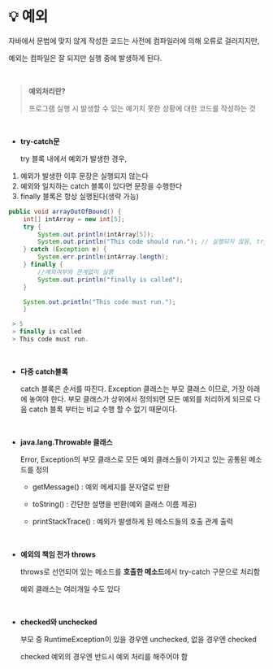# 💡 **예외**

자바에서 문법에 맞지 않게 작성한 코드는 사전에 컴파일러에 의해 오류로 걸러지지만,

예외는 컴파일은 잘 되지만 실행 중에 발생하게 된다.

<br>

> **예외처리란?**
>
> 프로그램 실행 시 발생할 수 있는 예기치 못한 상황에 대한 코드를 작성하는 것

<br>

- **try-catch문**

  try 블록 내에서 예외가 발생한 경우,

1. 예외가 발생한 이후 문장은 실행되지 않는다
2. 예외와 일치하는 catch 블록이 있다면 문장을 수행한다
3. finally 블록은 항상 실행된다(생략 가능)

```java
public void arrayOutOfBound() {
	int[] intArray = new int[5];
	try {
		System.out.println(intArray[5]);
		System.out.println("This code should run."); // 실행되지 않음, try블럭에서 예외가 발생할 경우, 예외 발생 위치 이후의 문장들은 수행되지 않는다.
	} catch (Exception e) {
		System.err.println(intArray.length);
	} finally {
		//예외여부와 관계없이 실행
		System.out.println("finally is called");
	}

	System.out.println("This code must run.");
	}
```

```java
 > 5
 > finally is called
 > This code must run.
```

<br>

- **다중 catch블록**

  catch 블록은 순서를 따진다.
  Exception 클래스는 부모 클래스 이므로, 가장 아래에 놓여야 한다. 부모 클래스가 상위에서 정의되면 모든 예외를 처리하게 되므로 다음 catch 블록 부터는 비교 수행 할 수 없기 때문이다.

<br>

- **java.lang.Throwable 클래스**

  Error, Exception의 부모 클래스로 모든 예외 클래스들이 가지고 있는 공통된 메소드를 정의

  - getMessage() : 예외 메세지를 문자열로 반환

  - toString() : 간단한 설명을 반환(예외 클래스 이름 제공)

  - printStackTrace() : 예외가 발생하게 된 메소드들의 호출 관계 출력

<br>

- **예외의 책임 전가 throws**

  throws로 선언되어 있는 메소드를 **호출한 메소드**에서 try-catch 구문으로 처리함

  예외 클래스는 여러개일 수도 있다
  
 <br>
 
- **checked와 unchecked**

  부모 중 RuntimeException이 있을 경우엔 unchecked, 없을 경우엔 checked
  
  checked 예외의 경우엔 반드시 예외 처리를 해주어야 함




